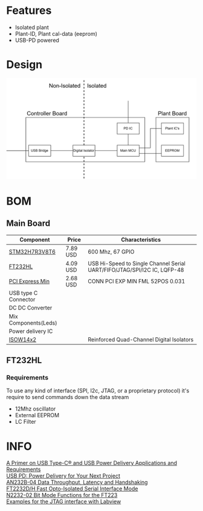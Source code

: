 # Features
- Isolated plant
- Plant-ID, Plant cal-data (eeprom)
- USB-PD powered

# Design
<img src="design.png" width="800" />

# BOM
## Main Board

|Component|Price|Characteristics|
|--|--|--|
|[STM32H7R3V8T6](https://www.st.com/resource/en/datasheet/stm32h7r3a8.pdf)| 7.89 USD| 600 Mhz, 67 GPIO|
|[FT232HL](https://ftdichip.com/products/ft232hl/)|4.09 USD| USB Hi-Speed to Single Channel Serial UART/FIFO/JTAG/SPI/I2C IC, LQFP-48|
|[PCI Express Min](https://www.digikey.com.mx/en/products/detail/jae-electronics/MM60-52B1-E1-R650/2071034)|2.68 USD|CONN PCI EXP MIN FML 52POS 0.031|
|USB type C Connector|||
|DC DC Converter|||
|Mix Components(Leds)|||
|Power delivery IC|||
|[ISOW14x2](https://www.ti.com/lit/ds/symlink/iso7740-q1.pdf?HQS=dis-dk-null-digikeymode-dsf-pf-null-wwe&ts=1725598433136)|| Reinforced Quad-Channel Digital Isolators|

## FT232HL
### Requirements
To use any kind of interface (SPI, I2c, JTAG, or a proprietary protocol) it's require to send commands down the data stream
- 12Mhz oscillator
- External EEPROM
- LC Filter

# INFO
[A Primer on USB Type-C® and USB Power Delivery Applications and Requirements](https://www.ti.com/lit/SLYY109B) \
[USB PD: Power Delivery for Your Next Project](https://resources.altium.com/p/usb-power-delivery-your-next-project) \
[AN232B-04 Data Throughput, Latency and Handshaking](https://ftdichip.com/wp-content/uploads/2020/08/AN232B-04_DataLatencyFlow.pdf)\
[FT2232D/H Fast Opto-Isolated Serial Interface Mode](https://www.ftdichip.com/Support/Documents/AppNotes/AN_131_FT2232D_H_Fast%20Opto-Isolated%20Serial%20Interface%20mode.pdf)\
[N2232-02 Bit Mode Functions for the FT223](https://www.ftdichip.com/Documents/AppNotes/AN2232C-02_FT2232CBitMode.pdf)\
[Examples  for the JTAG interface with Labview](https://ftdichip.com/software-examples/mpsse-projects/ftcjtag-examples/)

